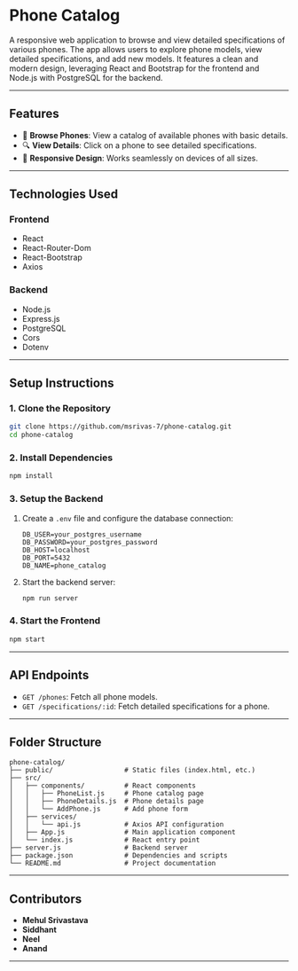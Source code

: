 
# Phone Catalog

A responsive web application to browse and view detailed specifications of various phones. The app allows users to explore phone models, view detailed specifications, and add new models. It features a clean and modern design, leveraging React and Bootstrap for the frontend and Node.js with PostgreSQL for the backend.

---

## Features

- 📱 **Browse Phones**: View a catalog of available phones with basic details.
- 🔍 **View Details**: Click on a phone to see detailed specifications.
- 🌟 **Responsive Design**: Works seamlessly on devices of all sizes.

---

## Technologies Used

### Frontend
- React
- React-Router-Dom
- React-Bootstrap
- Axios

### Backend
- Node.js
- Express.js
- PostgreSQL
- Cors
- Dotenv

---

## Setup Instructions

### 1. Clone the Repository
```bash
git clone https://github.com/msrivas-7/phone-catalog.git
cd phone-catalog
```

### 2. Install Dependencies
```bash
npm install
```

### 3. Setup the Backend
1. Create a `.env` file and configure the database connection:
   ```plaintext
   DB_USER=your_postgres_username
   DB_PASSWORD=your_postgres_password
   DB_HOST=localhost
   DB_PORT=5432
   DB_NAME=phone_catalog
   ```

2. Start the backend server:
   ```bash
   npm run server
   ```

### 4. Start the Frontend
```bash
npm start
```

---

## API Endpoints

- `GET /phones`: Fetch all phone models.
- `GET /specifications/:id`: Fetch detailed specifications for a phone.

---

## Folder Structure

```
phone-catalog/
├── public/                  # Static files (index.html, etc.)
├── src/
│   ├── components/          # React components
│   │   ├── PhoneList.js     # Phone catalog page
│   │   ├── PhoneDetails.js  # Phone details page
│   │   └── AddPhone.js      # Add phone form
│   ├── services/
│   │   └── api.js           # Axios API configuration
│   ├── App.js               # Main application component
│   └── index.js             # React entry point
├── server.js                # Backend server
├── package.json             # Dependencies and scripts
└── README.md                # Project documentation
```

---

## Contributors

- **Mehul Srivastava**
- **Siddhant**
- **Neel**
- **Anand**

---
